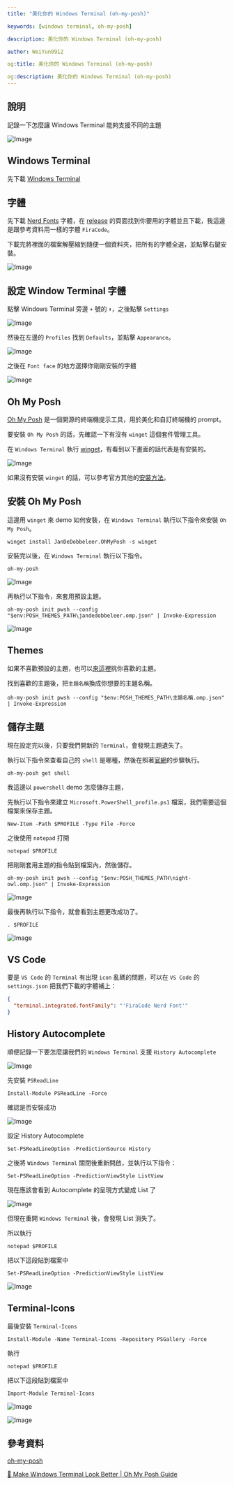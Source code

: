 ```yaml
---
title: "美化你的 Windows Terminal (oh-my-posh)"

keywords: [windows terminal, oh-my-posh]

description: 美化你的 Windows Terminal (oh-my-posh)

author: WeiYun0912

og:title: 美化你的 Windows Terminal (oh-my-posh)

og:description: 美化你的 Windows Terminal (oh-my-posh)
---
```


## 說明

記錄一下怎麼讓 Windows Terminal 能夠支援不同的主題

![Image](https://i.imgur.com/hJsLP6U.png)

## Windows Terminal

先下載 [Windows Terminal](https://apps.microsoft.com/detail/9n0dx20hk701?hl=zh-tw&gl=TW)

## 字體

先下載 [Nerd Fonts](https://github.com/ryanoasis/nerd-fonts/) 字體，在 [release](https://github.com/ryanoasis/nerd-fonts/releases) 的頁面找到你要用的字體並且下載，我這邊是跟參考資料用一樣的字體 `FiraCode`。

下載完將裡面的檔案解壓縮到隨便一個資料夾，把所有的字體全選，並點擊右鍵安裝。

![Image](https://i.imgur.com/o4jkIWk.png)

## 設定 Window Terminal 字體

點擊 Windows Terminal 旁邊 `+` 號的 `⬇`，之後點擊 `Settings`

![Image](https://i.imgur.com/6iVoEQn.png)

然後在左邊的 `Profiles` 找到 `Defaults`，並點擊 `Appearance`。

![Image](https://i.imgur.com/73WhT6c.png)

之後在 `Font face` 的地方選擇你剛剛安裝的字體

![Image](https://i.imgur.com/OArrQT9.png)

## Oh My Posh

[Oh My Posh](https://ohmyposh.dev/) 是一個開源的終端機提示工具，用於美化和自訂終端機的 prompt。

要安裝 `Oh My Posh` 的話，先確認一下有沒有 `winget` 這個套件管理工具。

在 `Windows Terminal` 執行 [winget](https://apps.microsoft.com/detail/9nblggh4nns1?rtc=1&hl=zh-tw&gl=TW#activetab=pivot:overviewtab)，有看到以下畫面的話代表是有安裝的。

![Image](https://i.imgur.com/JK9C40H.png)

如果沒有安裝 `winget` 的話，可以參考官方其他的[安裝方法](https://ohmyposh.dev/docs/installation/windows)。

## 安裝 Oh My Posh

這邊用 `winget` 來 demo 如何安裝，在 `Windows Terminal` 執行以下指令來安裝 `Oh My Posh`。

```
winget install JanDeDobbeleer.OhMyPosh -s winget
```

安裝完以後，在 `Windows Terminal` 執行以下指令。

```
oh-my-posh
```

![Image](https://i.imgur.com/mOx8GRr.png)

再執行以下指令，來套用預設主題。

```
oh-my-posh init pwsh --config "$env:POSH_THEMES_PATH\jandedobbeleer.omp.json" | Invoke-Expression
```

![Image](https://i.imgur.com/gbgZV5w.png)

## Themes

如果不喜歡預設的主題，也可以[來這裡](https://ohmyposh.dev/docs/themes)挑你喜歡的主題。

找到喜歡的主題後，把`主題名稱`換成你想要的主題名稱。

```
oh-my-posh init pwsh --config "$env:POSH_THEMES_PATH\主題名稱.omp.json" | Invoke-Expression
```

## 儲存主題

現在設定完以後，只要我們開新的 `Terminal`，會發現主題遺失了。

執行以下指令來查看自己的 `shell` 是哪種，然後在照著[官網](https://ohmyposh.dev/docs/installation/prompt)的步驟執行。

```
oh-my-posh get shell
```

我這邊以 `powershell` demo 怎麼儲存主題，

先執行以下指令來建立 `Microsoft.PowerShell_profile.ps1` 檔案，我們需要這個檔案來保存主題。

```
New-Item -Path $PROFILE -Type File -Force
```

之後使用 `notepad` 打開

```
notepad $PROFILE
```

把剛剛套用主題的指令貼到檔案內，然後儲存。

```
oh-my-posh init pwsh --config "$env:POSH_THEMES_PATH\night-owl.omp.json" | Invoke-Expression
```

![Image](https://i.imgur.com/rVTGbgH.png)

最後再執行以下指令，就會看到主題更改成功了。

```
. $PROFILE
```

![Image](https://i.imgur.com/FeDjx0k.png)

## VS Code

要是 `VS Code` 的 `Terminal` 有出現 `icon` 亂碼的問題，可以在 `VS Code` 的 `settings.json` 把我們下載的字體補上：

```json
{
  "terminal.integrated.fontFamily": "'FiraCode Nerd Font'"
}
```

## History Autocomplete

順便記錄一下要怎麼讓我們的 `Windows Terminal` 支援 `History Autocomplete`

![Image](https://i.imgur.com/NCeuziX.png)

先安裝 `PSReadLine`

```
Install-Module PSReadLine -Force
```

確認是否安裝成功

![Image](https://i.imgur.com/4EsOGpj.png)

設定 History Autocomplete

```
Set-PSReadLineOption -PredictionSource History
```

之後將 `Windows Terminal` 關閉後重新開啟，並執行以下指令：

```
Set-PSReadLineOption -PredictionViewStyle ListView
```

現在應該會看到 Autocomplete 的呈現方式變成 List 了

![Image](https://i.imgur.com/b7TCyrq.png)

但現在重開 `Windows Terminal` 後，會發現 List 消失了。

所以執行

```
notepad $PROFILE
```

把以下這段貼到檔案中

```
Set-PSReadLineOption -PredictionViewStyle ListView
```

![Image](https://i.imgur.com/fQb3Jai.png)

## Terminal-Icons

最後安裝 `Terminal-Icons`

```
Install-Module -Name Terminal-Icons -Repository PSGallery -Force
```

執行

```
notepad $PROFILE
```

把以下這段貼到檔案中

```
Import-Module Terminal-Icons
```

![Image](https://i.imgur.com/Lc6k2Wy.png)

![Image](https://i.imgur.com/VxpbgW8.png)

## 參考資料

[oh-my-posh](https://ohmyposh.dev/)

[🎨 Make Windows Terminal Look Better | Oh My Posh Guide](https://www.youtube.com/watch?v=-G6GbXGo4wo)

<Giscus />
